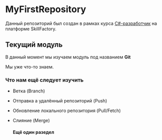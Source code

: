 # MyFirstRepository
Данный репозиторий был создан в рамках курса [C#-разработчик](https://skillfactory.ru/csharp) на платформе SkillFactory.

## Текущий модуль
В данный момент мы изучаем модуль под названием **Git**

Мы уже что-то знаем.

### Что нам ещё следует изучить
* Ветка (Branch)
* Отправка а удалённый репозиторий (Push)
* Обновление локального репозитория (Pull/Fetch)
* Слияние (Merge)
 
  #### Ещё один разедел